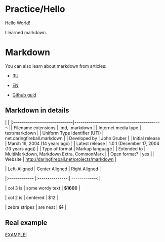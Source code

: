 # Practice/Hello

Hello World!

I learned markdown.

# Markdown 

You can also learn about markdown from articles:

* [RU](https://ru.wikipedia.org/wiki/Markdown) 

* [EN](https://ru.wikipedia.org/wiki/Markdown)

* [Github guid](https://ru.wikipedia.org/wiki/Markdown)

 

## Markdown in details
|                                                                             |
|:------------------------------|--------------------------------------------:|
| Filename extensions           |             .md, .markdown                  |
| Internet media type           |              text/markdown                  |
| Uniform Type Identifier (UTI) | net.daringfireball.markdown                 |
| Developed by                  |                John Gruber                  |
| Initial release               | March 19, 2004 (14 years ago)               |
| Latest release                | 1.0.1 (December 17, 2004 (13 years ago))    |
| Type of format                |            Markup language                  | 
| Extended to                   | MultiMarkdown, Markdown Extra, CommonMark   |
| Open format?                  |                 yes                         |
| Website                       | http://daringfireball.net/projects/markdown | 

| Left-Aligned  | Center Aligned  | Right Aligned |

|:------------- |:---------------:| -------------:|

| col 3 is      | some wordy text |     **$1600** |

| col 2 is      | centered        |         $12   |

| zebra stripes | are neat        |        ~~$1~~ |

## Real example

[EXAMPLE!](https://github.com/Microsoft/TypeScript/blob/master/README.md)
